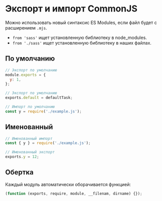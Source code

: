 # Экспорт и импорт CommonJS

Можно использовать новый синтаксис ES Modules, если файл будет с расширением `.mjs`.

- `from 'sass'` ищет установленную библиотеку в node_modules.
- `from './sass'` ищет установленную библиотеку в наших файлах.

## По умолчанию

```js
// Экспорт по умолчанию
module.exports = {
  y: 1,
};

// Экспорт по умолчанию
exports.default = defaultTask;

// Импорт по умолчанию
const y = require('./example.js');
```

## Именованный

```js
// Именованный импорт
const { y } = require('./example.js');

// Именованный экспорт
exports.y = 12;
```

## Обертка

Каждый модуль автоматически оборачивается функцией:

```js
(function (exports, require, module, __filenam, dirname) {});
```
